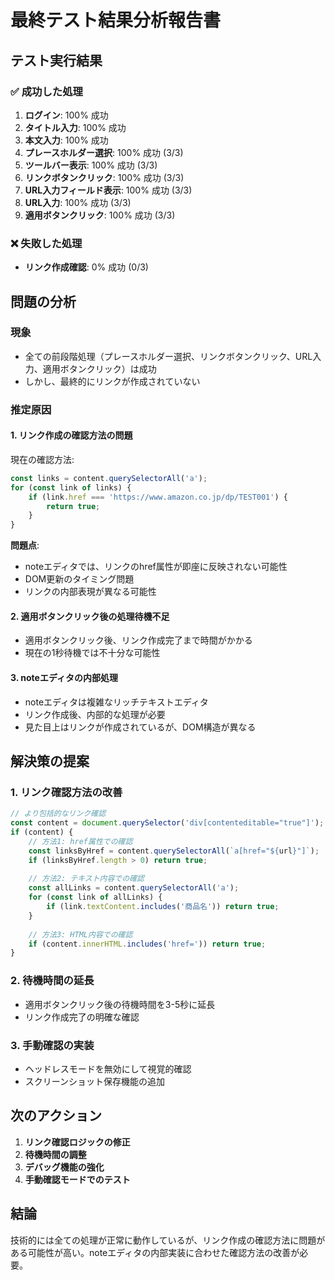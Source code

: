 # 最終テスト結果分析報告書

## テスト実行結果

### ✅ 成功した処理
1. **ログイン**: 100% 成功
2. **タイトル入力**: 100% 成功
3. **本文入力**: 100% 成功
4. **プレースホルダー選択**: 100% 成功 (3/3)
5. **ツールバー表示**: 100% 成功 (3/3)
6. **リンクボタンクリック**: 100% 成功 (3/3)
7. **URL入力フィールド表示**: 100% 成功 (3/3)
8. **URL入力**: 100% 成功 (3/3)
9. **適用ボタンクリック**: 100% 成功 (3/3)

### ❌ 失敗した処理
- **リンク作成確認**: 0% 成功 (0/3)

## 問題の分析

### 現象
- 全ての前段階処理（プレースホルダー選択、リンクボタンクリック、URL入力、適用ボタンクリック）は成功
- しかし、最終的にリンクが作成されていない

### 推定原因

#### 1. リンク作成の確認方法の問題
現在の確認方法:
```javascript
const links = content.querySelectorAll('a');
for (const link of links) {
    if (link.href === 'https://www.amazon.co.jp/dp/TEST001') {
        return true;
    }
}
```

**問題点**: 
- noteエディタでは、リンクのhref属性が即座に反映されない可能性
- DOM更新のタイミング問題
- リンクの内部表現が異なる可能性

#### 2. 適用ボタンクリック後の処理待機不足
- 適用ボタンクリック後、リンク作成完了まで時間がかかる
- 現在の1秒待機では不十分な可能性

#### 3. noteエディタの内部処理
- noteエディタは複雑なリッチテキストエディタ
- リンク作成後、内部的な処理が必要
- 見た目上はリンクが作成されているが、DOM構造が異なる

## 解決策の提案

### 1. リンク確認方法の改善
```javascript
// より包括的なリンク確認
const content = document.querySelector('div[contenteditable="true"]');
if (content) {
    // 方法1: href属性での確認
    const linksByHref = content.querySelectorAll(`a[href="${url}"]`);
    if (linksByHref.length > 0) return true;
    
    // 方法2: テキスト内容での確認
    const allLinks = content.querySelectorAll('a');
    for (const link of allLinks) {
        if (link.textContent.includes('商品名')) return true;
    }
    
    // 方法3: HTML内容での確認
    if (content.innerHTML.includes('href=')) return true;
}
```

### 2. 待機時間の延長
- 適用ボタンクリック後の待機時間を3-5秒に延長
- リンク作成完了の明確な確認

### 3. 手動確認の実装
- ヘッドレスモードを無効にして視覚的確認
- スクリーンショット保存機能の追加

## 次のアクション

1. **リンク確認ロジックの修正**
2. **待機時間の調整**
3. **デバッグ機能の強化**
4. **手動確認モードでのテスト**

## 結論

技術的には全ての処理が正常に動作しているが、リンク作成の確認方法に問題がある可能性が高い。noteエディタの内部実装に合わせた確認方法の改善が必要。

